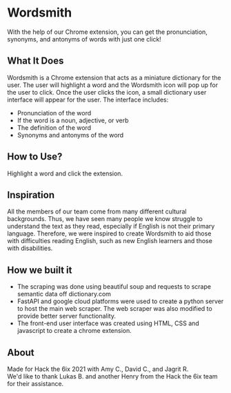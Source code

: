 # Wordsmith
With the help of our Chrome extension, you can get the pronunciation, synonyms, and antonyms of words with just one click!

## What It Does
Wordsmith is a Chrome extension that acts as a miniature dictionary for the user. The user will highlight a word and the Wordsmith icon will pop up for the user to click. Once the user clicks the icon, a small dictionary user interface will appear for the user. The interface includes:

* Pronunciation of the word
* If the word is a noun, adjective, or verb
* The definition of the word
* Synonyms and antonyms of the word

## How to Use?
Highlight a word and click the extension.

## Inspiration
All the members of our team come from many different cultural backgrounds. Thus, we have seen many people we know struggle to understand the text as they read, especially if English is not their primary language. Therefore, we were inspired to create Wordsmith to aid those with difficulties reading English, such as new English learners and those with disabilities.

## How we built it
- The scraping was done using beautiful soup and requests to scrape semantic data off dictionary.com
- FastAPI and google cloud platforms were used to create a python server to host the main web scraper. The web scraper was also modified to provide better server functionality.
- The front-end user interface was created using HTML, CSS and javascript to create a chrome extension.

## About
Made for Hack the 6ix 2021 with Amy C., David C., and Jagrit R.<br>
We'd like to thank Lukas B. and another Henry from the Hack the 6ix team for their assistance.
